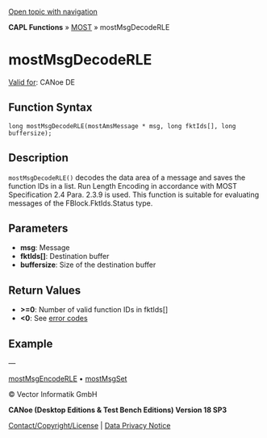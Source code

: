 [Open topic with navigation](../../../../../CANoeDEFamily.htm#Topics/CAPLFunctions/MOST/Functions/CAPLfunctionMOSTMsgDecodeRLE.md)

**CAPL Functions** » [MOST](../CAPLfunctionsMOSTOverview.md) » mostMsgDecodeRLE

# mostMsgDecodeRLE

[Valid for](../../../Shared/FeatureAvailability.md): CANoe DE

## Function Syntax

```
long mostMsgDecodeRLE(mostAmsMessage * msg, long fktIds[], long buffersize);
```

## Description

`mostMsgDecodeRLE()` decodes the data area of a message and saves the function IDs in a list. Run Length Encoding in accordance with MOST Specification 2.4 Para. 2.3.9 is used. This function is suitable for evaluating messages of the FBlock.FktIds.Status type.

## Parameters

- **msg**: Message
- **fktIds[]**: Destination buffer
- **buffersize**: Size of the destination buffer

## Return Values

- **>=0**: Number of valid function IDs in fktIds[]
- **<0**: See [error codes](../CAPLfunctionsMOSTErrorCodes.md)

## Example

—

[mostMsgEncodeRLE](CAPLfunctionMOSTMsgEncodeRLE.md) • [mostMsgSet](CAPLfunctionMOSTMsgSet.md)

© Vector Informatik GmbH

**CANoe (Desktop Editions & Test Bench Editions) Version 18 SP3**

[Contact/Copyright/License](../../../Shared/ContactCopyrightLicense.md) | [Data Privacy Notice](https://www.vector.com/int/en/company/get-info/privacy-policy/)
